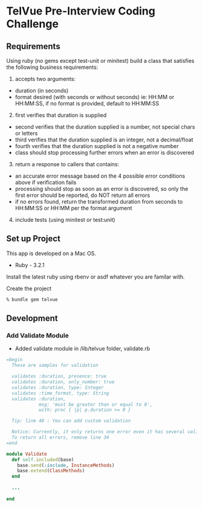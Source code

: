 # TelVue Pre-Interview Coding Challenge

## Requirements
Using ruby (no gems except test-unit or minitest) build a class that satisfies the following business requirements:

1) accepts two arguments:
- duration (in seconds)
- format desired (with seconds or without seconds) ie: HH:MM or HH:MM:SS,  if no format is provided, default to HH:MM:SS
2) first verifies that duration is supplied
- second verifies that the duration supplied is a number, not special chars or letters
- third verifies that the duration supplied is an integer, not a decimal/float
- fourth verifies that the duration supplied is not a negative number
- class should stop processing further errors when an error is discovered
3) return a response to callers that contains:
- an accurate error message based on the 4 possible error conditions above if verification fails
- processing should stop as soon as an error is discovered, so only the first error should be reported, do NOT return all errors
- if no errors found, return the transformed duration from seconds to HH:MM:SS or HH:MM per the format argument
4) include tests (using minitest or test:unit)

## Set up Project
This app is developed on a Mac OS.

* Ruby - 3.2.1

Install the latest ruby using rbenv or asdf whatever you are familar with.

Create the project
```sh
% bundle gem telvue 
```

## Development

### Add Validate Module
* Added validate module in /lib/telvue folder, validate.rb
```ruby
=begin
  These are samples for validation

  validates :duration, presence: true
  validates :duration, only_number: true
  validates :duration, type: Integer
  validates :time_format, type: String
  validates :duration,
            msg: 'must be greater than or equal to 0',
            with: proc { |p| p.duration >= 0 }

  Tip: line 40 : You can add custom validation

  Notice: Currently, it only returns one error even it has several validation errors
  To return all errors, remove line 34
=end

module Validate
  def self.included(base)
    base.send(:include, InstanceMethods)
    base.extend(ClassMethods)
  end
  
  ...
  
end
```


